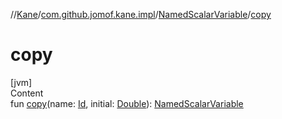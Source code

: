 //[Kane](../../index.md)/[com.github.jomof.kane.impl](../index.md)/[NamedScalarVariable](index.md)/[copy](copy.md)



# copy  
[jvm]  
Content  
fun [copy](copy.md)(name: [Id](../index.md#%5Bcom.github.jomof.kane.impl%2FId%2F%2F%2FPointingToDeclaration%2F%5D%2FClasslikes%2F-533753023), initial: [Double](https://kotlinlang.org/api/latest/jvm/stdlib/kotlin/-double/index.html)): [NamedScalarVariable](index.md)  



